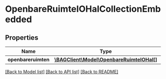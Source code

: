 # OpenbareRuimteIOHalCollectionEmbedded

## Properties
Name | Type | Description | Notes
------------ | ------------- | ------------- | -------------
**openbareruimten** | [**\BAGClient\Model\OpenbareRuimteIOHal[]**](OpenbareRuimteIOHal.md) |  | [optional] 

[[Back to Model list]](../../README.md#documentation-for-models) [[Back to API list]](../../README.md#documentation-for-api-endpoints) [[Back to README]](../../README.md)

